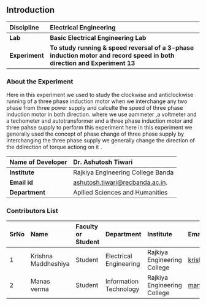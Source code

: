 ## Introduction


<b>Discipline | <b>Electrical Engineering
:--|:--|
<b> Lab | <b> Basic Electrical Engineering Lab
<b> Experiment|     <b> To study running & speed reversal of a 3-phase induction motor and record speed in both direction and Experiment 13

### About the Experiment 
Here in this experiment we used to study the clockwise and anticlockwise running of a three phase induction motor when we interchange any two phase from three power supply and calculte the speed of three phase induction motor in both direction. where we use aammeter ,a voltmeter and a techometer and autotransformer and a three phase induction motor and three pahse supply to perform this experiment here in this experiment we generally used the concept of phase change of three phase supply by interchanging the three phase supply we generally change the direction of the ddirection of torque actiong on it .

<b>Name of Developer | <b> Dr. Ashutosh Tiwari 
:--|:--|
<b> Institute | Rajkiya Engineering College Banda <b> 
<b> Email id|  ashutosh.tiwari@recbanda.ac.in.  <b>  
<b> Department | Apllied Sciences and Humanities  

### Contributors List

SrNo | Name | Faculty or Student | Department| Institute | Email id
:--|:--|:--|:--|:--|:--|
1 | Krishna Maddheshiya  | Student | Electrical Engineering  | Rajkiya Engineering College | krishana70680@gmail.com
2 | Manas verma  | Student | Information Technology | Rajkiya Engineering College | manasverma012345@gmail.com
 
